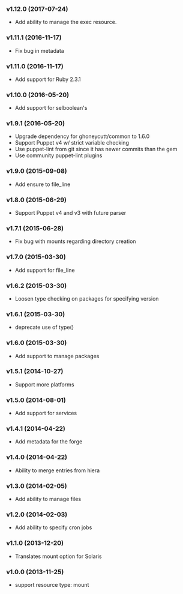 ### v1.12.0 (2017-07-24)
  * Add ability to manage the exec resource.

### v1.11.1 (2016-11-17)
  * Fix bug in metadata

### v1.11.0 (2016-11-17)
  * Add support for Ruby 2.3.1

### v1.10.0 (2016-05-20)
  * Add support for selboolean's

### v1.9.1 (2016-05-20)
  * Upgrade dependency for ghoneycutt/common to 1.6.0
  * Support Puppet v4 w/ strict variable checking
  * Use puppet-lint from git since it has newer commits than the gem
  * Use community puppet-lint plugins

### v1.9.0 (2015-09-08)
  * Add ensure to file_line

### v1.8.0 (2015-06-29)
  * Support Puppet v4 and v3 with future parser

### v1.7.1 (2015-06-28)
  * Fix bug with mounts regarding directory creation

### v1.7.0 (2015-03-30)
  * Add support for file_line

### v1.6.2 (2015-03-30)
  * Loosen type checking on packages for specifying version

### v1.6.1 (2015-03-30)
  * deprecate use of type()

### v1.6.0 (2015-03-30)
  * Add support to manage packages

### v1.5.1 (2014-10-27)
  * Support more platforms

### v1.5.0 (2014-08-01)
  * Add support for services

### v1.4.1 (2014-04-22)
  * Add metadata for the forge

### v1.4.0 (2014-04-22)
  * Ability to merge entries from hiera

### v1.3.0 (2014-02-05)
  * Add ability to manage files

### v1.2.0 (2014-02-03)
  * Add ability to specify cron jobs

### v1.1.0 (2013-12-20)
  * Translates mount option for Solaris

### v1.0.0 (2013-11-25)
  * support resource type: mount
